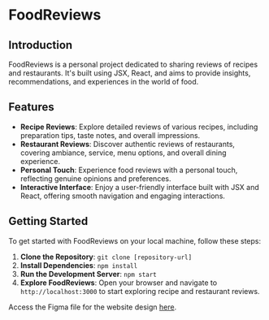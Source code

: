 # FoodReviews

## Introduction

FoodReviews is a personal project dedicated to sharing reviews of recipes and restaurants. It's built using JSX, React, and aims to provide insights, recommendations, and experiences in the world of food.

## Features

- **Recipe Reviews**: Explore detailed reviews of various recipes, including preparation tips, taste notes, and overall impressions.
- **Restaurant Reviews**: Discover authentic reviews of restaurants, covering ambiance, service, menu options, and overall dining experience.
- **Personal Touch**: Experience food reviews with a personal touch, reflecting genuine opinions and preferences.
- **Interactive Interface**: Enjoy a user-friendly interface built with JSX and React, offering smooth navigation and engaging interactions.

## Getting Started

To get started with FoodReviews on your local machine, follow these steps:

1. **Clone the Repository**: `git clone [repository-url]`
2. **Install Dependencies**: `npm install`
3. **Run the Development Server**: `npm start`
4. **Explore FoodReviews**: Open your browser and navigate to `http://localhost:3000` to start exploring recipe and restaurant reviews.

Access the Figma file for the website design [here](https://www.figma.com/design/zYQhbfxEzkEJjJ5wRaizK5/Recipe-Reviews-Design?node-id=0-1&t=fwCRPRU8uZb3Hf4B-1).
